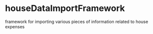 # houseDataImportFramework
framework for importing various pieces of information related to house expenses
